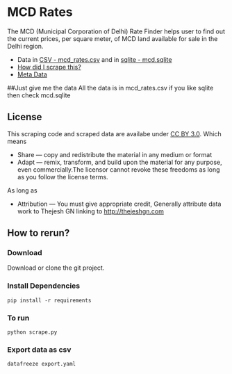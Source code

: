 # MCD Rates
The MCD (Municipal Corporation of Delhi) Rate Finder helps user to find out the current prices, per square meter, of MCD land available for sale in the Delhi region.

- Data in [CSV - mcd_rates.csv](https://github.com/thejeshgn/mcd_rates/blob/master/mcd_rates.csv) and in [sqlite - mcd.sqlite](https://github.com/thejeshgn/mcd_rates/blob/master/mcd.sqlite)
- [How did I scrape this?](https://github.com/thejeshgn/mcd_rates/blob/master/how-to-scrape.md)
- [Meta Data](https://github.com/thejeshgn/mcd_rates/blob/master/metadata.md)

##Just give me the data
All the data is in mcd_rates.csv if you like sqlite then check mcd.sqlite

## License
This scraping code and scraped data are availabe under [CC BY 3.0](https://creativecommons.org/licenses/by/3.0/). Which means 
- Share — copy and redistribute the material in any medium or format
- Adapt — remix, transform, and build upon the material for any purpose, even commercially.The licensor cannot revoke these freedoms as long as you follow the license terms.

As long as
- Attribution — You must give appropriate credit, Generally attribute data work to Thejesh GN linking to http://thejeshgn.com


## How to rerun?
### Download 

Download  or clone the git project.


### Install Dependencies
`
pip install -r requirements
`

### To run 
`
python scrape.py
`

### Export data as csv
`
datafreeze export.yaml
`



